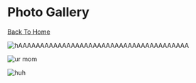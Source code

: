 # Photo Gallery

[Back To Home](/)

![hAAAAAAAAAAAAAAAAAAAAAAAAAAAAAAAAAAAAAAA](https://ibb.co/d6zsV3s.jpg)

![ur mom](https://ibb.co/CtzcSGz.jpg)

![huh](https://jqiao6835.github.io/Qiaowo.github.io/images/jam%20fluffly%20black%20cape%20(2).jpg)